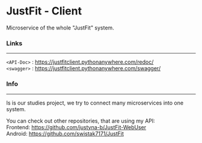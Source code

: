 # JustFit - Client

Microservice of the whole "JustFit" system.

### Links
-----------
`<API-Doc>` : https://justfitclient.pythonanywhere.com/redoc/ <br />
`<swagger>` : https://justfitclient.pythonanywhere.com/swagger/ 

### Info
------------
Is is our studies project, we try to connect many microservices into one system.

You can check out other repositories, that are using my API: <br />
Frontend: https://github.com/justyna-b/JustFit-WebUser <br />
Android: https://github.com/swistak7171/JustFit
